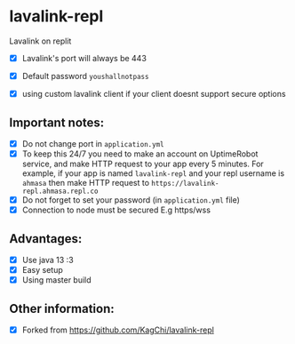 # lavalink-repl
Lavalink on replit
- [x] Lavalink's port will always be 443 
- [x] Default password `youshallnotpass`
- [x] using custom lavalink client if your client doesnt support secure options


## Important notes:
- [x] Do not change port in `application.yml`
- [x] To keep this 24/7 you need to make an account on UptimeRobot service, and make HTTP request to your app every 5 minutes. For example, if your app is named `lavalink-repl` and your repl username is `ahmasa` then make HTTP request to `https://lavalink-repl.ahmasa.repl.co`
- [x] Do not forget to set your password (in `application.yml` file)
- [x] Connection to node must be secured E.g https/wss
## Advantages:
- [x] Use java 13 :3
- [x] Easy setup
- [x] Using master build

## Other information:
- [x] Forked from https://github.com/KagChi/lavalink-repl
